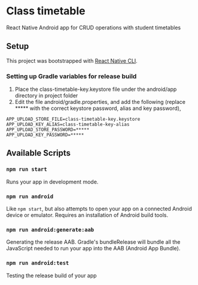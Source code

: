 Class timetable
===

React Native Android app for CRUD operations with student timetables

## Setup

This project was bootstrapped with [React Native CLI](https://github.com/react-native-community/cli).

### Setting up Gradle variables for release build

1. Place the class-timetable-key.keystore file under the android/app directory in project folder
2. Edit the file android/gradle.properties, and add the following (replace ***** with the correct keystore password, alias and key password),

```
APP_UPLOAD_STORE_FILE=class-timetable-key.keystore
APP_UPLOAD_KEY_ALIAS=class-timetable-key-alias
APP_UPLOAD_STORE_PASSWORD=*****
APP_UPLOAD_KEY_PASSWORD=*****
```

## Available Scripts

### `npm run start`

Runs your app in development mode.

### `npm run android`

Like `npm start`, but also attempts to open your app on a connected Android device or emulator. Requires an installation of Android build tools.

### `npm run android:generate:aab`

Generating the release AAB. Gradle's bundleRelease will bundle all the JavaScript needed to run your app into the AAB (Android App Bundle).

### `npm run android:test`

Testing the release build of your app
